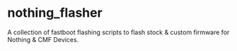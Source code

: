 # nothing_flasher
A collection of fastboot flashing scripts to flash stock &amp; custom firmware for Nothing &amp; CMF Devices.
